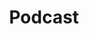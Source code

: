 ---
title: Podcast
description: Podcasts deserve to listen
image:

# Badge style
style:
    background: "#75507b"
    color: "#fff"
---